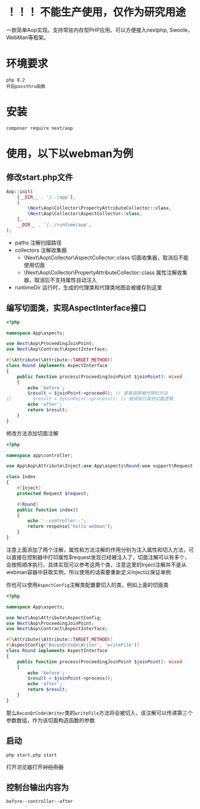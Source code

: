 # ！！！ 不能生产使用，仅作为研究用途

一款简单Aop实现。支持常驻内存型PHP应用。可以方便接入nextphp, Swoole，WebMan等框架。

# 环境要求

```
php 8.2
开启passthru函数
```

# 安装

```shell
composer require next/aop
```

# 使用，以下以webman为例

## 修改start.php文件

```php
Aop::init(
    [__DIR__ . '/../app'],
    [
        \Next\Aop\Collector\PropertyAttributeCollector::class,
        \Next\Aop\Collector\AspectCollector::class,
    ],
    __DIR__ . '/../runtime/aop',
);
```

* paths 注解扫描路径
* collectors 注解收集器
    - \Next\Aop\Collector\AspectCollector::class 切面收集器，取消后不能使用切面
    - \Next\Aop\Collector\PropertyAttributeCollector::class 属性注解收集器，取消后不支持属性自动注入
* runtimeDir 运行时，生成的代理类和代理类地图会被缓存到这里

## 编写切面类，实现AspectInterface接口

```php
<?php

namespace App\aspects;

use Next\Aop\ProceedingJoinPoint;
use Next\Aop\Contract\AspectInterface;

#[\Attribute(\Attribute::TARGET_METHOD)]
class Round implements AspectInterface
{
    public function process(ProceedingJoinPoint $joinPoint): mixed
    {
        echo 'before';
        $result = $joinPoint->proceed(); // 直接调用被代理的方法
//        $result = $joinPoint->process(); // 继续执行其他切面逻辑
        echo 'after';
        return $result;
    }
}
```

修改方法添加切面注解

```php
<?php

namespace app\controller;

use App\Aop\Attribute\Inject;use App\aspects\Round;use support\Request;

class Index
{
    #[Inject]
    protected Request $request;

    #[Round]
    public function index()
    {
        echo '--controller--';
        return response('hello webman');
    }
}
```

>
注意上面添加了两个注解，属性和方法注解的作用分别为注入属性和切入方法，可以直接在控制器中打印属性$request发现已经被注入了，切面注解可以有多个，会按照顺序执行。具体实现可以参考这两个类，注意这里的Inject注解并不是从webman容器中获取实例，所以使用的话需要重新定义Inject以保证单例

你也可以使用`AspectConfig`注解类配置要切入的类，例如上面的切面类

```php
<?php

namespace App\aspects;

use Next\Aop\Attribute\AspectConfig;
use Next\Aop\ProceedingJoinPoint;
use Next\Aop\Contract\AspectInterface;

#[\Attribute(\Attribute::TARGET_METHOD)]
#[AspectConfig('BaconQrCode\Writer', 'writeFile')]
class Round implements AspectInterface
{
    public function process(ProceedingJoinPoint $joinPoint): mixed
    {
        echo 'before';
        $result = $joinPoint->process();
        echo 'after';
        return $result;
    }
}

```

那么`BaconQrCode\Writer`类的`writeFile`方法将会被切入，该注解可以传递第三个参数数组，作为该切面构造函数的参数

## 启动

```shell
php start.php start
```

打开浏览器打开~~对应页面~~

## 控制台输出内容为

```
before--controller--after
```